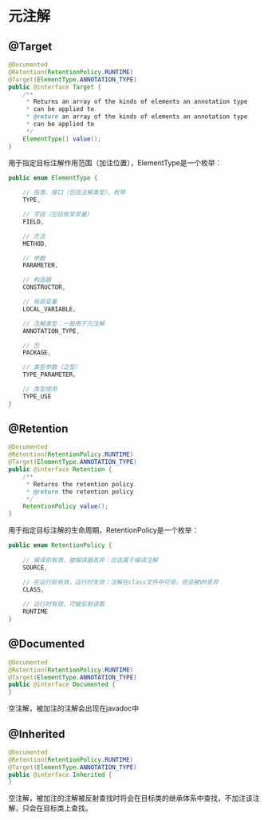 # 元注解

## @Target
```java
@Documented
@Retention(RetentionPolicy.RUNTIME)
@Target(ElementType.ANNOTATION_TYPE)
public @interface Target {
    /**
     * Returns an array of the kinds of elements an annotation type
     * can be applied to.
     * @return an array of the kinds of elements an annotation type
     * can be applied to
     */
    ElementType[] value();
}
```
用于指定目标注解作用范围（加注位置），ElementType是一个枚举：
```java
public enum ElementType {
    
    // 指类、接口（包括注解类型）、枚举
    TYPE,

    // 字段（包括枚举常量）
    FIELD,

    // 方法
    METHOD,

    // 参数
    PARAMETER,

    // 构造器
    CONSTRUCTOR,

    // 局部变量
    LOCAL_VARIABLE,

    // 注解类型：一般用于元注解
    ANNOTATION_TYPE,

    // 包
    PACKAGE,

    // 类型参数（泛型）
    TYPE_PARAMETER,

    // 类型使用
    TYPE_USE
}
```
## @Retention
```java
@Documented
@Retention(RetentionPolicy.RUNTIME)
@Target(ElementType.ANNOTATION_TYPE)
public @interface Retention {
    /**
     * Returns the retention policy.
     * @return the retention policy
     */
    RetentionPolicy value();
}
```
用于指定目标注解的生命周期，RetentionPolicy是一个枚举：
```java
public enum RetentionPolicy {
    
    // 编译前有效，被编译器丢弃：应该属于编译注解
    SOURCE,

    // 在运行前有效，运行时失效：注解在class文件中可用，但会被VM丢弃
    CLASS,
    
    // 运行时有效，可被反射读取
    RUNTIME
}
```
## @Documented
```java
@Documented
@Retention(RetentionPolicy.RUNTIME)
@Target(ElementType.ANNOTATION_TYPE)
public @interface Documented {
}
```
空注解，被加注的注解会出现在javadoc中
## @Inherited
```java
@Documented
@Retention(RetentionPolicy.RUNTIME)
@Target(ElementType.ANNOTATION_TYPE)
public @interface Inherited {
}
```
空注解，被加注的注解被反射查找时将会在目标类的继承体系中查找，不加注该注解，只会在目标类上查找。